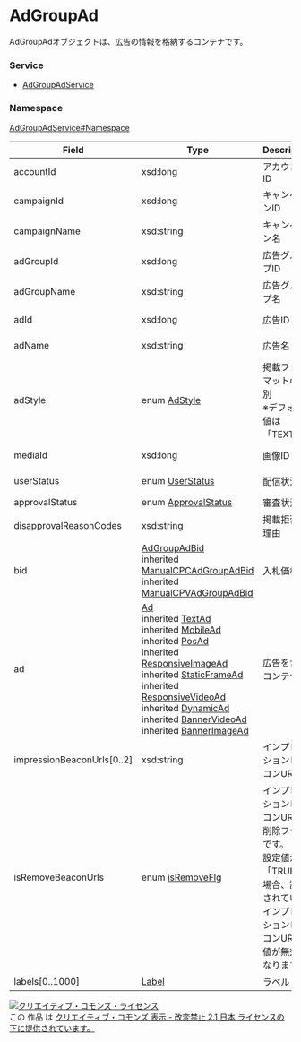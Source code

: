 

# AdGroupAd

AdGroupAdオブジェクトは、広告の情報を格納するコンテナです。

### Service

+ [AdGroupAdService](../../services/AdGroupAdService.md)

### Namespace

[AdGroupAdService#Namespace](../../services/AdGroupAdService.md#namespace)

| Field | Type | Description | response | get | add | set | remove |
| ----- | ---- | ----------- | -------- | --------- | --------- | --------- | --------- |
| accountId | xsd:long | アカウントID | yes | - | Requirement | Requirement<br/>NotUpdatable | Requirement<br/>NotUpdatable | |
| campaignId | xsd:long | キャンペーンID | yes | - | Requirement | Requirement<br/>NotUpdatable | Requirement<br/>NotUpdatable | |
| campaignName | xsd:string | キャンペーン名 | yes | - | Ignore | Ignore | Ignore | |
| adGroupId | xsd:long | 広告グループID | yes | - | Requirement | Requirement<br/>NotUpdatable | Requirement<br/>NotUpdatable | |
| adGroupName | xsd:string | 広告グループ名 | yes | - | Ignore | Ignore | Ignore | |
| adId | xsd:long | 広告ID | yes | - | Ignore | Requirement<br/>NotUpdatable | Requirement<br/>NotUpdatable | |
| adName | xsd:string | 広告名 | yes | - | Requirement | Optional<br/>Updatable | Ignore | |
| adStyle | enum [AdStyle](./AdStyle.md) | 掲載フォーマットの種別<br/>※デフォルト値は「TEXT」 | yes | - | Ignore | Ignore | Ignore | |
| mediaId | xsd:long | 画像ID | yes | - | Optional | Optional<br/>Updatable | Ignore | |
| userStatus | enum [UserStatus](./UserStatus.md) | 配信状況 | yes | - | Requirement | Optional<br/>Updatable | Ignore | |
| approvalStatus | enum [ApprovalStatus](./ApprovalStatus.md) | 審査状況 | yes | - | Ignore | Ignore | Ignore | |
| disapprovalReasonCodes | xsd:string | 掲載拒否の理由 | yes | - | Ignore | Ignore | Ignore | |
| bid | [AdGroupAdBid](./AdGroupAdBid.md)<br>inherited [ManualCPCAdGroupAdBid](./ManualCPCAdGroupAdBid.md)<br>inherited [ManualCPVAdGroupAdBid](./ManualCPVAdGroupAdBid.md) | 入札価格 | yes | - | Optional | Optional<br/>Updatable | Ignore | |
| ad | [Ad](./Ad.md)<br>inherited [TextAd](./TextAd.md)<br>inherited [MobileAd](./MobileAd.md)<br>inherited [PosAd](./PosAd.md)<br>inherited [ResponsiveImageAd](./ResponsiveImageAd.md)<br>inherited [StaticFrameAd](./StaticFrameAd.md)<br>inherited [ResponsiveVideoAd](./ResponsiveVideoAd.md)<br>inherited [DynamicAd](./DynamicAd.md)<br>inherited [BannerVideoAd](./BannerVideoAd.md)<br>inherited [BannerImageAd](./BannerImageAd.md) | 広告を含むコンテナ | yes | - | Requirement | Optional<br/>Updatable | Ignore | |
| impressionBeaconUrls[0..2] | xsd:string | インプレッションビーコンURL | yes | - | Optional | Optional<br/>Updatable | Ignore | |
| isRemoveBeaconUrls | enum [isRemoveFlg](./isRemoveFlg.md) | インプレッションビーコンURL<br/>削除フラグです。<br/>設定値が「TRUE」の場合、設定されている<br/>インプレッションビーコンURLの<br/>値が無効になります。 | - | - | Ignore | Optional<br/>Updatable | Ignore | |
| labels[0..1000] | [Label](./Label.md) | ラベル | yes | - | Ignore | Ignore | Ignore | |

<a rel="license" href="http://creativecommons.org/licenses/by-nd/2.1/jp/"><img alt="クリエイティブ・コモンズ・ライセンス" style="border-width:0" src="https://i.creativecommons.org/l/by-nd/2.1/jp/88x31.png" /></a><br />この 作品 は <a rel="license" href="http://creativecommons.org/licenses/by-nd/2.1/jp/">クリエイティブ・コモンズ 表示 - 改変禁止 2.1 日本 ライセンスの下に提供されています。</a>

